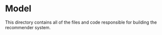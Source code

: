 # Model

This directory contains all of the files and code responsible for building the recommender system.